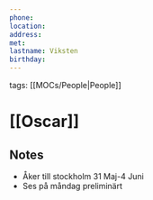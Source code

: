 ```yaml
---
phone:
location:
address:
met:
lastname: Viksten
birthday:
---
```


tags: [[MOCs/People|People]]

# [[Oscar]]

## Notes

- Åker till stockholm 31 Maj-4 Juni
- Ses på måndag preliminärt
